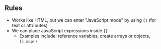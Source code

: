 ## Rules
- Works like HTML, but we can enter "JavaScript mode" by using `{}` (for text or attributes)
- We can place JavaScript expressions inside `{}`
	- Examples include: reference variables, create arrays or objects, `[].map()`